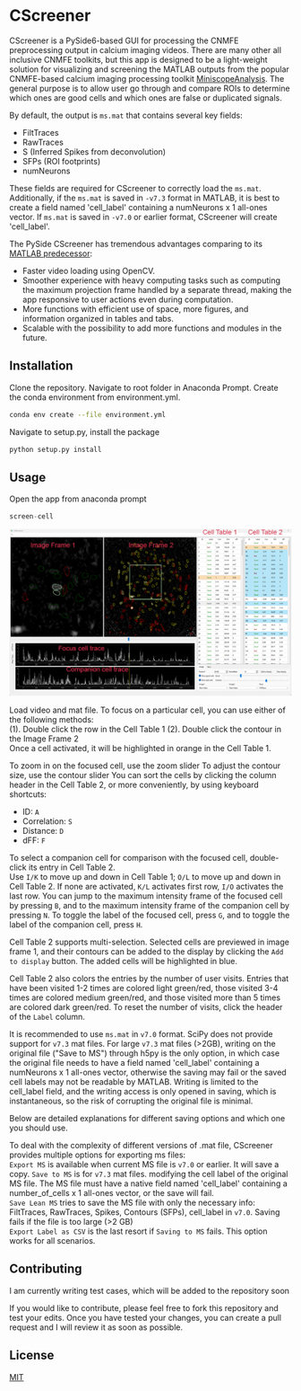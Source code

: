 # CScreener

CScreener is a PySide6-based GUI for processing the CNMFE preprocessing output in calcium imaging videos. There are many other all inclusive CNMFE toolkits, but this app is designed to be a light-weight solution for visualizing and screening the MATLAB outputs from the popular CNMFE-based calcium imaging processing toolkit [MiniscopeAnalysis](https://github.com/etterguillaume/MiniscopeAnalysis). The general purpose is to allow user go through and compare ROIs to determine which ones are good cells and which ones are false or duplicated signals.

By default, the output is `ms.mat` that contains several key fields:

- FiltTraces
- RawTraces
- S (Inferred Spikes from deconvolution)
- SFPs (ROI footprints)
- numNeurons

These fields are required for CScreener to correctly load the `ms.mat`. Additionally, if the `ms.mat` is saved in `-v7.3` format in MATLAB, it is best to create a field named 'cell_label' containing a numNeurons x 1 all-ones vector. If `ms.mat` is saved in `-v7.0` or earlier format, CScreener will create 'cell_label'.

The PySide CScreener has tremendous advantages comparing to its [MATLAB predecessor](https://github.com/hsingchien/1p_preprocessing):

- Faster video loading using OpenCV.
- Smoother experience with heavy computing tasks such as computing the maximum projection frame handled by a separate thread, making the app responsive to user actions even during computation.
- More functions with efficient use of space, more figures, and information organized in tables and tabs.
- Scalable with the possibility to add more functions and modules in the future.

## Installation

Clone the repository. Navigate to root folder in Anaconda Prompt. Create the conda environment from environment.yml.

```bash
conda env create --file environment.yml
```

Navigate to setup.py, install the package

```bash
python setup.py install
```

## Usage

Open the app from anaconda prompt

```python
screen-cell
```

![Alt text](cscreener/image/screenshot_lowdf.png)

Load video and mat file.
To focus on a particular cell, you can use either of the following methods:  
(1). Double click the row in the Cell Table 1
(2). Double click the contour in the Image Frame 2  
Once a cell activated, it will be highlighted in orange in the Cell Table 1.

To zoom in on the focused cell, use the zoom slider
To adjust the contour size, use the contour slider
You can sort the cells by clicking the column header in the Cell Table 2, or more conveniently, by using keyboard shortcuts:

- ID: `A`
- Correlation: `S`
- Distance: `D`
- dFF: `F`

To select a companion cell for comparison with the focused cell, double-click its entry in Cell Table 2.  
Use `I/K` to move up and down in Cell Table 1; `O/L` to move up and down in Cell Table 2. If none are activated, `K/L` activates first row, `I/O` activates the last row. You can jump to the maximum intensity frame of the focused cell by pressing `B`, and to the maximum intensity frame of the companion cell by pressing `N`. To toggle the label of the focused cell, press `G`, and to toggle the label of the companion cell, press `H`.

Cell Table 2 supports multi-selection. Selected cells are previewed in image frame 1, and their contours can be added to the display by clicking the `Add to display` button. The added cells will be highlighted in blue.

Cell Table 2 also colors the entries by the number of user visits. Entries that have been visited 1-2 times are colored light green/red, those visited 3-4 times are colored medium green/red, and those visited more than 5 times are colored dark green/red. To reset the number of visits, click the header of the `Label` column.

It is recommended to use `ms.mat` in `v7.0` format. SciPy does not provide support for `v7.3` mat files. For large `v7.3` mat files (>2GB), writing on the original file ("Save to MS") through h5py is the only option, in which case the original file needs to have a field named 'cell_label' containing a numNeurons x 1 all-ones vector, otherwise the saving may fail or the saved cell labels may not be readable by MATLAB. Writing is limited to the cell_label field, and the writing access is only opened in saving, which is instantaneous, so the risk of corrupting the original file is minimal.

Below are detailed explanations for different saving options and which one you should use.

To deal with the complexity of different versions of .mat file, CScreener provides multiple options for exporting ms files:  
`Export MS` is available when current MS file is `v7.0` or earlier. It will save a copy.
`Save to MS` is for `v7.3` mat files. modifying the cell label of the original MS file. The MS file must have a native field named 'cell_label' containing a number_of_cells x 1 all-ones vector, or the save will fail.  
`Save Lean MS` tries to save the MS file with only the necessary info: FiltTraces, RawTraces, Spikes, Contours (SFPs), cell_label in `v7.0`. Saving fails if the file is too large (>2 GB)  
`Export Label as CSV` is the last resort if `Saving to MS` fails. This option works for all scenarios.

## Contributing

I am currently writing test cases, which will be added to the repository soon

If you would like to contribute, please feel free to fork this repository and test your edits. Once you have tested your changes, you can create a pull request and I will review it as soon as possible.

<!--
## Contributing

Pull requests are welcome. For major changes, please open an issue first
to discuss what you would like to change.

Please make sure to update tests as appropriate.-->

## License

[MIT](https://choosealicense.com/licenses/mit/)
